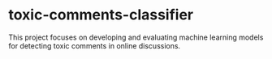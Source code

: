 # toxic-comments-classifier
This project focuses on developing and evaluating machine learning models for detecting toxic comments in online discussions.
